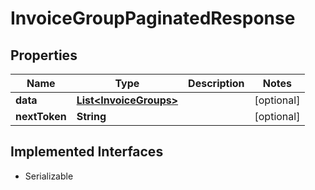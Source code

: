

# InvoiceGroupPaginatedResponse


## Properties

| Name | Type | Description | Notes |
|------------ | ------------- | ------------- | -------------|
|**data** | [**List&lt;InvoiceGroups&gt;**](InvoiceGroups.md) |  |  [optional] |
|**nextToken** | **String** |  |  [optional] |


## Implemented Interfaces

* Serializable


